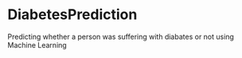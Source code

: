 # DiabetesPrediction
Predicting whether a person was suffering with diabates or not using Machine Learning
